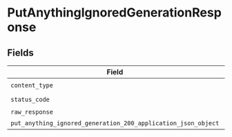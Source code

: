 # PutAnythingIgnoredGenerationResponse


## Fields

| Field                                                                                                                                 | Type                                                                                                                                  | Required                                                                                                                              | Description                                                                                                                           |
| ------------------------------------------------------------------------------------------------------------------------------------- | ------------------------------------------------------------------------------------------------------------------------------------- | ------------------------------------------------------------------------------------------------------------------------------------- | ------------------------------------------------------------------------------------------------------------------------------------- |
| `content_type`                                                                                                                        | *str*                                                                                                                                 | :heavy_check_mark:                                                                                                                    | N/A                                                                                                                                   |
| `status_code`                                                                                                                         | *int*                                                                                                                                 | :heavy_check_mark:                                                                                                                    | N/A                                                                                                                                   |
| `raw_response`                                                                                                                        | [requests.Response](https://requests.readthedocs.io/en/latest/api/#requests.Response)                                                 | :heavy_minus_sign:                                                                                                                    | N/A                                                                                                                                   |
| `put_anything_ignored_generation_200_application_json_object`                                                                         | [Optional[PutAnythingIgnoredGeneration200ApplicationJSON]](../../models/operations/putanythingignoredgeneration200applicationjson.md) | :heavy_minus_sign:                                                                                                                    | OK                                                                                                                                    |